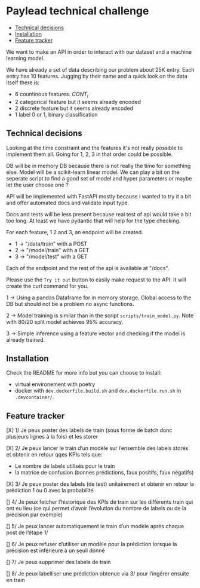 # Paylead technical challenge

* [Technical decisions](#technical-decisions)
* [Installation](#installation)
* [Feature tracker](#feature-tracker)

We want to make an API in order to interact with our dataset and a machine learning model. 

We have already a set of data describing our problem about 25K entry. 
Each entry has 10 features. Jugging by their name and a quick look on the data itself there is: 
- 6 countinous features. $CONT_i$ 
- 2 categorical feature but it seems already encoded
- 2 discrete feature but it seems already encoded
- 1 label 0 or 1, binary classification 


## Technical decisions

Looking at the time constraint and the features it's not really possible to implement them all. 
Going for 1, 2, 3 in that order could be possible. 

DB will be in memory DB because there is not really the time for something else.
Model will be a scikit-learn linear model.
We can play a bit on the seperate script to find a good set of model and hyper parameters or maybe let the user choose one ? 

API will be implemented with FastAPI mostly because i wanted to try it a bit and offer automated docs and validate input type.

Docs and tests will be less present because real test of api would take a bit too long. At least we have pydantic that will help for the type checking. 

For each feature, 1 2 and 3, an endpoint will be created.
- 1 -> "/data/train" with a POST
- 2 -> "/model/train" with a GET
- 3 -> "/model/test" with a GET

Each of the endpoint and the rest of the api is available at "/docs". 

Please use the `Try it out` button to easily make request to the API. It will create the curl command for you. 

1 -> Using a pandas Dataframe for in memory storage. Global access to the DB but should not be a problem no async functions.

2 -> Model training is similar than in the script `scripts/train_model.py`. Note with 80/20 split model achieves 95% accuracy. 

3 -> Simple inference using a feature vector and checking if the model is already trained. 

## Installation

Check the README for more info but you can choose to install:

- virtual environement with poetry
- docker with `dev.dockerfile.build.sh` and `dev.dockerfile.run.sh` in `.devcontainer/`. 

## Feature tracker

[X] 1/ Je peux poster des labels de train (sous forme de batch donc plusieurs lignes à la fois) et les storer

[X] 2/ Je peux lancer le train d’un modèle sur l’ensemble des labels storés et obtenir en retour qqes KPIs tels que: 
- Le nombre de labels utilisés pour le train
- la matrice de confusion (bonnes prédictions, faux positifs, faux négatifs)

[X] 3/ Je peux poster des labels (de test) unitairement et obtenir en retour la prédiction 1 ou 0 avec la probabilité

[] 4/ Je peux fetcher l’historique des KPIs de train sur les différents train qui ont eu lieu (ce qui permet d’avoir l’évolution du nombre de labels ou de la précision par exemple)

[] 5/ Je peux lancer automatiquement le train d’un modèle après chaque post de l’étape 1/

[] 6/ Je peux refuser d’utiliser un modèle pour la prédiction lorsque la précision est inférieure à un seuil donné

[] 7/ Je peux supprimer des labels de train

[] 8/ Je peux labelliser une prédiction obtenue via 3/ pour l’ingérer ensuite en train

